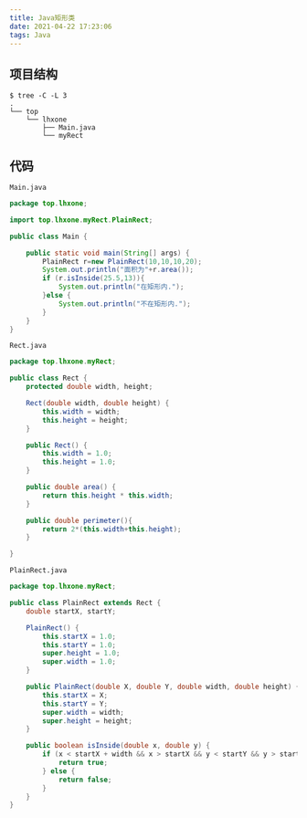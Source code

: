 ```yaml
---
title: Java矩形类
date: 2021-04-22 17:23:06
tags: Java
---
```



## 项目结构

```
$ tree -C -L 3
.
└── top
    └── lhxone
        ├── Main.java
        └── myRect

```

## 代码

```Main.java```

```Java
package top.lhxone;

import top.lhxone.myRect.PlainRect;

public class Main {

    public static void main(String[] args) {
        PlainRect r=new PlainRect(10,10,10,20);
        System.out.println("面积为"+r.area());
        if (r.isInside(25.5,13)){
            System.out.println("在矩形内.");
        }else {
            System.out.println("不在矩形内.");
        }
    }
}
```

```Rect.java```

```Java
package top.lhxone.myRect;

public class Rect {
    protected double width, height;

    Rect(double width, double height) {
        this.width = width;
        this.height = height;
    }

    public Rect() {
        this.width = 1.0;
        this.height = 1.0;
    }

    public double area() {
        return this.height * this.width;
    }

    public double perimeter(){
        return 2*(this.width+this.height);
    }

}
```

```PlainRect.java```

```Java
package top.lhxone.myRect;

public class PlainRect extends Rect {
    double startX, startY;

    PlainRect() {
        this.startX = 1.0;
        this.startY = 1.0;
        super.height = 1.0;
        super.width = 1.0;
    }

    public PlainRect(double X, double Y, double width, double height) {
        this.startX = X;
        this.startY = Y;
        super.width = width;
        super.height = height;
    }

    public boolean isInside(double x, double y) {
        if (x < startX + width && x > startX && y < startY && y > startY - height) {
            return true;
        } else {
            return false;
        }
    }
}
```